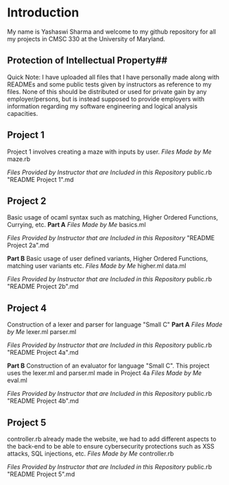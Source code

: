 # Introduction #
My name is Yashaswi Sharma and welcome to my github repository for all my projects in CMSC 330 at the University of Maryland. 

## Protection of Intellectual Property##
Quick Note: I have uploaded all files that I have personally made along with READMEs and some public tests given by instructors as
reference to my files. None of this should be distributed or used for private gain by any employer/persons, but is instead supposed to provide
employers with information regarding my software engineering and logical analysis capacities. 

## Project 1
Project 1 involves creating a maze with inputs by user.
*Files Made by Me*
maze.rb

*Files Provided by Instructor that are Included in this Repository*
public.rb
"README Project 1".md

## Project 2
Basic usage of ocaml syntax such as matching, Higher Ordered Functions, Currying, etc.
**Part A**
*Files Made by Me*
basics.ml

*Files Provided by Instructor that are Included in this Repository*
"README Project 2a".md

**Part B**
Basic usage of user defined variants, Higher Ordered Functions, matching user variants etc.
*Files Made by Me*
higher.ml
data.ml

*Files Provided by Instructor that are Included in this Repository*
public.rb
"README Project 2b".md

## Project 4
Construction of a lexer and parser for language "Small C"
**Part A**
*Files Made by Me*
lexer.ml
parser.ml

*Files Provided by Instructor that are Included in this Repository*
public.rb
"README Project 4a".md

**Part B**
Construction of an evaluator for language "Small C". This project uses the lexer.ml and parser.ml made in Project 4a
*Files Made by Me*
eval.ml

*Files Provided by Instructor that are Included in this Repository*
public.rb
"README Project 4b".md

## Project 5
controller.rb already made the website, we had to add different aspects to the back-end to be able to ensure cybersecurity protections such as XSS attacks, SQL injections, etc.
*Files Made by Me*
controller.rb

*Files Provided by Instructor that are Included in this Repository*
public.rb
"README Project 5".md
